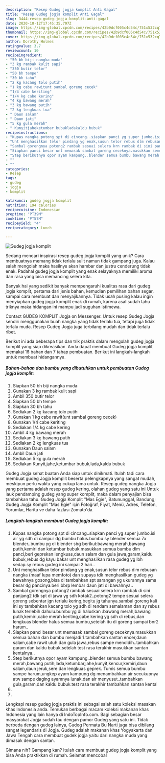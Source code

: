 ```yaml
---
description: "Resep Gudeg jogja komplit Anti Gagal"
title: "Resep Gudeg jogja komplit Anti Gagal"
slug: 3444-resep-gudeg-jogja-komplit-anti-gagal
date: 2020-10-12T17:45:35.797Z
image: https://img-global.cpcdn.com/recipes/42b9dcf005c4d54c/751x532cq70/gudeg-jogja-komplit-foto-resep-utama.jpg
thumbnail: https://img-global.cpcdn.com/recipes/42b9dcf005c4d54c/751x532cq70/gudeg-jogja-komplit-foto-resep-utama.jpg
cover: https://img-global.cpcdn.com/recipes/42b9dcf005c4d54c/751x532cq70/gudeg-jogja-komplit-foto-resep-utama.jpg
author: Dorothy Holmes
ratingvalue: 3.7
reviewcount: 10
recipeingredient:
- "50 bh biji nangka muda"
- "3 kg rambak kulit sapi"
- "350 butir telor"
- "50 bh tempe"
- "30 bh tahu"
- "2 kg kacang tolo putih"
- "1 kg cabe rawitunt sambal goreng cecek"
- "1/4 cabe keriting"
- "1/4 kg cabe kering"
- "4 kg bawang merah"
- "3 kg bawang putih"
- "2 kg lengkuas tua"
- " Daun salam"
- " Daun jati"
- "5 kg gula merah"
- " Kunyitjaheketumbar bubukladakaldu bubuk"
recipeinstructions:
- "Kupas nangka potong spt di cincang..siapkan panci yg super jumbo.isi air yg sdh di campur dg bumbu halus.bumbu sy blender semua 7x blender..bumbu yg di blender sbg berikut:bawang merah,bawang putih,kemiri dan ketumbar bubuk.masukkan semua bumbu dlm panci,beri geprekan lengkuas,daun salam dan gula jawa,garam,kaldu bubuk,rebus dg kayu bakar unt menghasilkan rasa gudeg yg lbh sedap.sy rebus gudeg ini sampai 2 hari.."
- "Unt menghasilkan telor pindang yg enak,susun telor rebus dlm rebusan nangka (maaf lupa memfoto) dan supaya tdk menghasilkan gudeg yg bawahnya gosong,bisa di tambahkan spt sarangan yg ukurannya sama besar dg pancinya.beri bbrp lembar daun jati di bawahnya.."
- "Sambal gorengnya potong2 rambak sesuai selera krn rambak di sini panjang2 tdk spt di jawa yg sdh kotak2..potong2 tempe sesuai selera goreng sebentar jgn terlalu kering,begitu jg tahunya.sambal goreng kali ini sy tambahkan kacang tolo yg sdh di rendam semalaman dan sy rebus lunak terlebih dahulu.bumbu yg di haluskan :bawang merah,bawang putih,kemiri,cabe merah keriting,cabe kering yg sdh di rebus,dan lengkuas blender halus semua bumbu,setelah itu di goreng sampai bnr2 harum.."
- "Siapkan panci besar unt memasak sambal goreng ceceknya.masukkan semua bahan dan bumbu menjadi 1.tambahkan santan encer,daun salam,cabe rawit utuh dan gula jawa,rebus sampe mendidih..tambahkan garam dan kaldu bubuk.setelah test rasa terakhir masukkan santan kentalnya.."
- "Step berikutnya opor ayam kampung..blender semua bumbu bawang merah,bawang putih,lada,ketumbar,jahe,kunyit,kencur,kemiri,daun salam,daun jeruk,sere dan lengkuas geprek. Tumis semua bumbu sampe harum,ungkep ayam kampung dg menambahkan air secukupnya atw sampe daging ayamnya lunak.dan air menyusut..tambahkan gula,garam,dan kaldu bubuk.test rasa terakhir tambahkan santan kental"
- ""
- ""
categories:
- Resep
tags:
- gudeg
- jogja
- komplit

katakunci: gudeg jogja komplit 
nutrition: 194 calories
recipecuisine: Indonesian
preptime: "PT39M"
cooktime: "PT57M"
recipeyield: "4"
recipecategory: Lunch

---
```



![Gudeg jogja komplit](https://img-global.cpcdn.com/recipes/42b9dcf005c4d54c/751x532cq70/gudeg-jogja-komplit-foto-resep-utama.jpg)

Sedang mencari inspirasi resep gudeg jogja komplit yang unik? Cara membuatnya memang tidak terlalu sulit namun tidak gampang juga. Kalau salah mengolah maka hasilnya akan hambar dan justru cenderung tidak enak. Padahal gudeg jogja komplit yang enak selayaknya memiliki aroma dan rasa yang bisa memancing selera kita.

Banyak hal yang sedikit banyak mempengaruhi kualitas rasa dari gudeg jogja komplit, pertama dari jenis bahan, kemudian pemilihan bahan segar, sampai cara membuat dan menyajikannya. Tidak usah pusing kalau ingin menyiapkan gudeg jogja komplit enak di rumah, karena asal sudah tahu triknya maka hidangan ini mampu jadi suguhan istimewa.

Contact GUDEG KOMPLIT Jogja on Messenger. Untuk resep Gudeg Jogja sendiri menggunakan buah nangka yang tidak terlalu tua, tetapi juga tidak terlalu muda. Resep Gudeg Jogja juga terbilang mudah dan tidak terlalu ribet.


Berikut ini ada beberapa tips dan trik praktis dalam mengolah gudeg jogja komplit yang siap dikreasikan. Anda dapat membuat Gudeg jogja komplit memakai 16 bahan dan 7 tahap pembuatan. Berikut ini langkah-langkah untuk membuat hidangannya.

<!--inarticleads1-->

##### Bahan-bahan dan bumbu yang dibutuhkan untuk pembuatan Gudeg jogja komplit:

1. Siapkan 50 bh biji nangka muda
1. Gunakan 3 kg rambak kulit sapi
1. Ambil 350 butir telor
1. Siapkan 50 bh tempe
1. Siapkan 30 bh tahu
1. Sediakan 2 kg kacang tolo putih
1. Gunakan 1 kg cabe rawit(unt sambal goreng cecek)
1. Gunakan 1/4 cabe keriting
1. Sediakan 1/4 kg cabe kering
1. Ambil 4 kg bawang merah
1. Sediakan 3 kg bawang putih
1. Sediakan 2 kg lengkuas tua
1. Gunakan  Daun salam
1. Ambil  Daun jati
1. Sediakan 5 kg gula merah
1. Sediakan  Kunyit,jahe,ketumbar bubuk,lada,kaldu bubuk


Gudeg Jogja sehat buatan Anda siap untuk dinikmati. Itulah tadi cara membuat gudeg Jogja komplit beserta pelengkapnya yang sangat mudah, meskipun perlu waktu yang cukup lama untuk. Resep gudeg nangka Jogja yang pertama adalah resep gudeg kering, olahan gudeg yang satu ini Untuk lauk pendamping gudeg yang super komplit, maka dalam penyajian bisa tambahkan tahu. Gudeg Jogja Komplit &#34;Mas Egie&#34;, Batununggal, Bandung; Gudeg Jogja Komplit &#34;Mas Egie&#34; için Fotoğraf, Fiyat, Menü, Adres, Telefon, Yorumlar, Harita ve daha fazlası Zomato&#39;da. 

<!--inarticleads2-->

##### Langkah-langkah membuat Gudeg jogja komplit:

1. Kupas nangka potong spt di cincang..siapkan panci yg super jumbo.isi air yg sdh di campur dg bumbu halus.bumbu sy blender semua 7x blender..bumbu yg di blender sbg berikut:bawang merah,bawang putih,kemiri dan ketumbar bubuk.masukkan semua bumbu dlm panci,beri geprekan lengkuas,daun salam dan gula jawa,garam,kaldu bubuk,rebus dg kayu bakar unt menghasilkan rasa gudeg yg lbh sedap.sy rebus gudeg ini sampai 2 hari..
1. Unt menghasilkan telor pindang yg enak,susun telor rebus dlm rebusan nangka (maaf lupa memfoto) dan supaya tdk menghasilkan gudeg yg bawahnya gosong,bisa di tambahkan spt sarangan yg ukurannya sama besar dg pancinya.beri bbrp lembar daun jati di bawahnya..
1. Sambal gorengnya potong2 rambak sesuai selera krn rambak di sini panjang2 tdk spt di jawa yg sdh kotak2..potong2 tempe sesuai selera goreng sebentar jgn terlalu kering,begitu jg tahunya.sambal goreng kali ini sy tambahkan kacang tolo yg sdh di rendam semalaman dan sy rebus lunak terlebih dahulu.bumbu yg di haluskan :bawang merah,bawang putih,kemiri,cabe merah keriting,cabe kering yg sdh di rebus,dan lengkuas blender halus semua bumbu,setelah itu di goreng sampai bnr2 harum..
1. Siapkan panci besar unt memasak sambal goreng ceceknya.masukkan semua bahan dan bumbu menjadi 1.tambahkan santan encer,daun salam,cabe rawit utuh dan gula jawa,rebus sampe mendidih..tambahkan garam dan kaldu bubuk.setelah test rasa terakhir masukkan santan kentalnya..
1. Step berikutnya opor ayam kampung..blender semua bumbu bawang merah,bawang putih,lada,ketumbar,jahe,kunyit,kencur,kemiri,daun salam,daun jeruk,sere dan lengkuas geprek. Tumis semua bumbu sampe harum,ungkep ayam kampung dg menambahkan air secukupnya atw sampe daging ayamnya lunak.dan air menyusut..tambahkan gula,garam,dan kaldu bubuk.test rasa terakhir tambahkan santan kental
1. 
1. 


Lengkapi resep gudeg jogja praktis ini sebagai salah satu koleksi masakan khas Indonesia anda. Temukan berbagai macam koleksi makanan khas Indonesia yang lain hanya di IndoTopInfo.com. Bagi sebagian besar masyarakat Jogja sudah tau dengan pamor Gudeg yang satu ini. Tidak berbeda dengan gudeg lainya, Gudeg Permata Bu Narti juga bisa dibilang sangat legendaris di Jogja. Gudeg adalah makanan khas Yogyakarta dan Jawa Tengah cara membuat gudek jogja yaitu dari nangka muda yang dimasak dengan santan. 

Gimana nih? Gampang kan? Itulah cara membuat gudeg jogja komplit yang bisa Anda praktikkan di rumah. Selamat mencoba!
